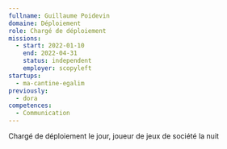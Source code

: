 ```yaml
---
fullname: Guillaume Poidevin
domaine: Déploiement
role: Chargé de déploiement
missions:
  - start: 2022-01-10
    end: 2022-04-31
    status: independent
    employer: scopyleft
startups:
  - ma-cantine-egalim
previously: 
  - dora
competences:
  - Communication
---
```

Chargé de déploiement le jour, joueur de jeux de société la nuit
